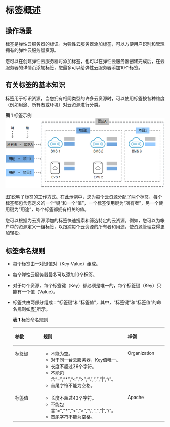 # 标签概述<a name="ZH-CN_TOPIC_0092499768"></a>

## 操作场景<a name="section1577285115210"></a>

标签是弹性云服务器的标识。为弹性云服务器添加标签，可以方便用户识别和管理拥有的弹性云服务器资源。

您可以在创建弹性云服务器时添加标签，也可以在弹性云服务器创建完成后，在云服务器的详情页添加标签，您最多可以给弹性云服务器添加10个标签。

## 有关标签的基本知识<a name="section1855512613159"></a>

标签用于标识资源，当您拥有相同类型的许多云资源时，可以使用标签按各种维度（例如用途、所有者或环境）对云资源进行分类。

**图 1**  标签示例<a name="zh-cn_topic_0157874334_fig81911042564"></a>  
![](figures/标签示例.png "标签示例")

[图1](#zh-cn_topic_0157874334_fig81911042564)说明了标签的工作方式。在此示例中，您为每个云资源分配了两个标签，每个标签都包含您定义的一个“键”和一个“值”，一个标签使用键为“所有者”，另一个使用键为“用途”，每个标签都拥有相关的值。

您可以根据为云资源添加的标签快速搜索和筛选特定的云资源。例如，您可以为帐户中的资源定义一组标签，以跟踪每个云资源的所有者和用途，使资源管理变得更加轻松。

## 标签命名规则<a name="section992912468317"></a>

-   每个标签由一对键值对（Key-Value）组成。
-   每个弹性云服务器最多可以添加10个标签。
-   对于每个资源，每个标签键（Key）都必须是唯一的，每个标签键（Key）只能有一个值（Value）。
-   标签共由两部分组成：“标签键”和“标签值”，其中，“标签键”和“标签值”的命名规则如[表1](#table197401426182516)所示。

    **表 1**  标签命名规则

    <a name="table197401426182516"></a>
    <table><thead align="left"><tr id="row374112610252"><th class="cellrowborder" valign="top" width="18.54%" id="mcps1.2.4.1.1"><p id="p674122692511"><a name="p674122692511"></a><a name="p674122692511"></a>参数</p>
    </th>
    <th class="cellrowborder" valign="top" width="55.65%" id="mcps1.2.4.1.2"><p id="p47412026172519"><a name="p47412026172519"></a><a name="p47412026172519"></a>规则</p>
    </th>
    <th class="cellrowborder" valign="top" width="25.81%" id="mcps1.2.4.1.3"><p id="p074152682511"><a name="p074152682511"></a><a name="p074152682511"></a>样例</p>
    </th>
    </tr>
    </thead>
    <tbody><tr id="row77477265250"><td class="cellrowborder" valign="top" width="18.54%" headers="mcps1.2.4.1.1 "><p id="p37471326142512"><a name="p37471326142512"></a><a name="p37471326142512"></a>标签键</p>
    </td>
    <td class="cellrowborder" valign="top" width="55.65%" headers="mcps1.2.4.1.2 "><a name="ul207505264257"></a><a name="ul207505264257"></a><ul id="ul207505264257"><li>不能为空。</li><li>对于同一台云服务器，Key值唯一。</li><li>长度不超过36个字符。</li><li>不能包含“=”,“*”,“&lt;”,“&gt;”,“\”,“,”,“|”,“/”。</li><li>首尾字符不能为空格。</li></ul>
    </td>
    <td class="cellrowborder" valign="top" width="25.81%" headers="mcps1.2.4.1.3 "><p id="p157536266259"><a name="p157536266259"></a><a name="p157536266259"></a>Organization</p>
    </td>
    </tr>
    <tr id="row4754926182519"><td class="cellrowborder" valign="top" width="18.54%" headers="mcps1.2.4.1.1 "><p id="p37542260253"><a name="p37542260253"></a><a name="p37542260253"></a>标签值</p>
    </td>
    <td class="cellrowborder" valign="top" width="55.65%" headers="mcps1.2.4.1.2 "><a name="ul107561326102518"></a><a name="ul107561326102518"></a><ul id="ul107561326102518"><li>长度不超过43个字符。</li><li>不能包含“=”,“*”,“&lt;”,“&gt;”,“\”,“,”,“|”,“/”。</li><li>首尾字符不能为空格。</li></ul>
    </td>
    <td class="cellrowborder" valign="top" width="25.81%" headers="mcps1.2.4.1.3 "><p id="p47581826192520"><a name="p47581826192520"></a><a name="p47581826192520"></a>Apache</p>
    </td>
    </tr>
    </tbody>
    </table>


